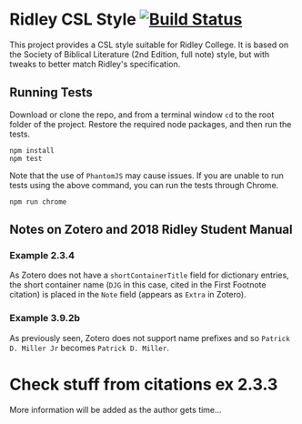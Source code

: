 # Ridley CSL Style [![Build Status](https://travis-ci.org/daggmano/ridley-csl-style.svg)](https://travis-ci.org/daggmano/ridley-csl-style)

This project provides a CSL style suitable for Ridley College.  It is based on the Society of Biblical Literature (2nd Edition, full note) style, but with tweaks
to better match Ridley's specification.

## Running Tests ##

Download or clone the repo, and from a terminal window `cd` to the root folder of the project.  Restore the required node packages, and then run the tests.

    npm install
    npm test

Note that the use of `PhantomJS` may cause issues. If you are unable to run tests using the above command, you can run the tests through Chrome.

    npm run chrome 

## Notes on Zotero and 2018 Ridley Student Manual ##

### Example 2.3.4 ###
As Zotero does not have a `shortContainerTitle` field for dictionary entries, the short container name (`DJG` in this case, cited in the First Footnote citation) is placed in the `Note` field (appears as `Extra` in Zotero).

### Example 3.9.2b ###
As previously seen, Zotero does not support name prefixes and so `Patrick D. Miller Jr` becomes `Patrick D. Miller`.



# Check stuff from citations ex 2.3.3 #



More information will be added as the author gets time...
